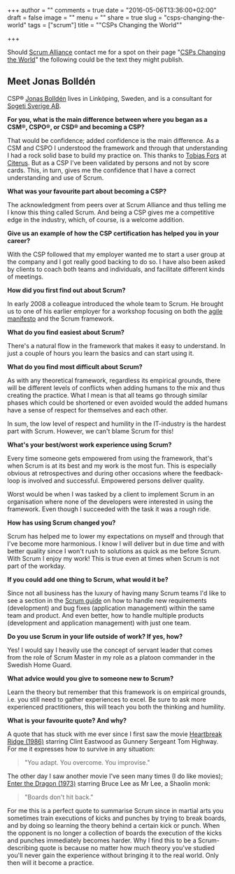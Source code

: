 +++
author = ""
comments = true
date = "2016-05-06T13:36:00+02:00"
draft = false
image = ""
menu = ""
share = true
slug = "csps-changing-the-world"
tags = ["scrum"]
title = "\"CSPs Changing the World\""

+++

Should [Scrum Alliance](https://www.scrumalliance.org/) contact me for a spot on their page "[CSPs Changing the World](https://scrumalliance.org/certifications/practitioners/csp-certification/csps-changing-the-world)" the following could be the text they might publish.

## Meet Jonas Bolldén

CSP® [Jonas Bolldén](https://www.scrumalliance.org/community/profile/jbolld9n) lives in Linköping, Sweden, and is a consultant for [Sogeti Sverige AB](http://www.sogeti.se/). 

**For you, what is the main difference between where you began as a CSM®, CSPO®, or CSD® and becoming a CSP?**

That would be confidence; added confidence is the main difference. As a CSM and CSPO I understood the framework and through that understanding I had a rock solid base to build my practice on. This thanks to [Tobias Fors](http://www.tobiasfors.se/) at [Citerus](http://www.citerus.se/). But as a CSP I've been validated by persons and not by score cards. This, in turn, gives me the confidence that I have a correct understanding and use of Scrum.

**What was your favourite part about becoming a CSP?**

The acknowledgment from peers over at Scrum Alliance and thus telling me I know this thing called Scrum. And being a CSP gives me a competitive edge in the industry, which, of course, is a welcome addition. 

**Give us an example of how the CSP certification has helped you in your career?**

With the CSP followed that my employer wanted me to start a user group at the company and I got really good backing to do so. I have also been asked by clients to coach both teams and individuals, and facilitate different kinds of meetings.

**How did you first find out about Scrum?**

In early 2008 a colleague introduced the whole team to Scrum. He brought us to one of his earlier employer for a workshop focusing on both the [agile manifesto](http://agilemanifesto.org/) and the Scrum framework.

**What do you find easiest about Scrum?**

There's a natural flow in the framework that makes it easy to understand. In just a couple of hours you learn the basics and can start using it.

**What do you find most difficult about Scrum?**

As with any theoretical framework, regardless its empirical grounds, there will be different levels of conflicts when adding humans to the mix and thus creating the practice. What I mean is that all teams go through similar phases which could be shortened or even avoided would the added humans have a sense of respect for themselves and each other.

In sum, the low level of respect and humility in the IT-industry is the hardest part with Scrum. However, we can't blame Scrum for this!

**What's your best/worst work experience using Scrum?**

Every time someone gets empowered from using the framework, that's when Scrum is at its best and my work is the most fun. This is especially obvious at retrospectives and during other occasions where the feedback-loop is involved and successful. Empowered persons deliver quality.

Worst would be when I was tasked by a client to implement Scrum in an organisation where none of the developers were interested in using the framework. Even though I succeeded with the task it was a rough ride.

**How has using Scrum changed you?**

Scrum has helped me to lower my expectations on myself and through that I've become more harmonious. I know I will deliver but in due time and with better quality since I won't rush to solutions as quick as  me before Scrum. With Scrum I enjoy my work! This is true even at times when Scrum is not part of the workday. 

**If you could add one thing to Scrum, what would it be?**

Since not all business has the luxury of having many Scrum teams I'd like to see a section in the [Scrum guide](http://www.scrumguides.org/) on how to handle new requirements (development) and bug fixes (application management) within the same team and product. And even better, how to handle multiple products (development and application management) with just one team.

**Do you use Scrum in your life outside of work?  If yes, how?**

Yes! I would say I heavily use the concept of servant leader that comes from the role of Scrum Master in my role as a platoon commander in the Swedish Home Guard.

**What advice would you give to someone new to Scrum?**

Learn the theory but remember that this framework is on empirical grounds, i.e. you still need to gather experiences to excel. Be sure to ask more experienced practitioners, this will teach you both the thinking and humility.

**What is your favourite quote? And why?**

A quote that has stuck with me ever since I first saw the movie [Heartbreak Ridge (1986)](http://www.imdb.com/title/tt0091187/) starring Clint Eastwood as Gunnery Sergeant Tom Highway. For me it expresses how to survive in any situation:

> "You adapt. You overcome. You improvise."

The other day I saw another movie I've seen many times (I do like movies); [Enter the Dragon (1973)](http://www.imdb.com/title/tt0070034/) starring Bruce Lee as Mr Lee, a Shaolin monk:

> "Boards don't hit back."

For me this is a perfect quote to summarise Scrum since in martial arts you sometimes train executions of kicks and punches by trying to break boards, and by doing so learning the theory behind a certain kick or punch. When the opponent is no longer a collection of boards the execution of the kicks and punches immediately becomes harder. Why I find this to be a Scrum-describing quote is because no matter how much theory you've studied you'll never gain the experience without bringing it to the real world. Only then will it become a practice.
